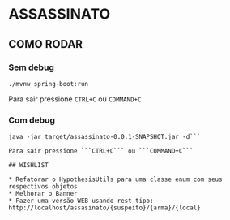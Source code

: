 # ASSASSINATO

## COMO RODAR

### Sem debug

```./mvnw spring-boot:run```

Para sair pressione ```CTRL+C``` ou ```COMMAND+C```

### Com debug

```./mvnw clean package
java -jar target/assassinato-0.0.1-SNAPSHOT.jar -d```

Para sair pressione ```CTRL+C``` ou ```COMMAND+C```

## WISHLIST

* Refatorar o HypothesisUtils para uma classe enum com seus respectivos objetos.
* Melhorar o Banner
* Fazer uma versão WEB usando rest tipo: http://localhost/assasinato/{suspeito}/{arma}/{local}